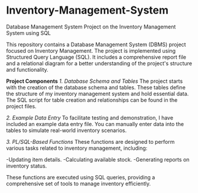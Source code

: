 # Inventory-Management-System
Database Management System Project on the Inventory Management System using SQL

This repository contains a Database Management System (DBMS) project focused on Inventory Management. The project is implemented using Structured Query Language (SQL). It includes a comprehensive report file and a relational diagram for a better understanding of the project's structure and functionality.

**Project Components**
*1. Database Schema and Tables*
The project starts with the creation of the database schema and tables. These tables define the structure of my inventory management system and hold essential data. The SQL script for table creation and relationships can be found in the project files.

*2. Example Data Entry*
To facilitate testing and demonstration, I have included an example data entry file. You can manually enter data into the tables to simulate real-world inventory scenarios.

*3. PL/SQL-Based Functions*
These functions are designed to perform various tasks related to inventory management, including:

-Updating item details.
-Calculating available stock.
-Generating reports on inventory status.

These functions are executed using SQL queries, providing a comprehensive set of tools to manage inventory efficiently.
